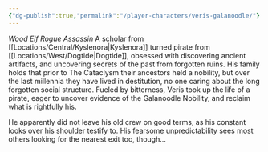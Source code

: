 ```yaml
---
{"dg-publish":true,"permalink":"/player-characters/veris-galanoodle/"}
---
```


*Wood Elf Rogue Assassin*
A scholar from [[Locations/Central/Kyslenora\|Kyslenora]] turned pirate from [[Locations/West/Dogtide\|Dogtide]], obsessed with discovering ancient artifacts, and uncovering secrets of the past from forgotten ruins. His family holds that prior to The Cataclysm their ancestors held a nobility, but over the last millennia they have lived in destitution, no one caring about the long forgotten social structure. Fueled by bitterness, Veris took up the life of a pirate, eager to uncover evidence of the Galanoodle Nobility, and reclaim what is rightfully his.

He apparently did not leave his old crew on good terms, as his constant looks over his shoulder testify to. His fearsome unpredictability sees most others looking for the nearest exit too, though...
